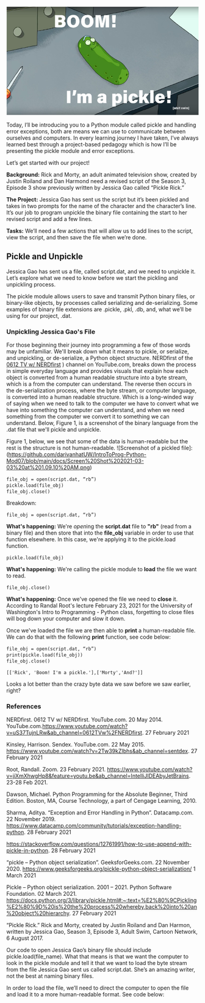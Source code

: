 ![Blog Header with Pickle Rick from the cartoon Rick and Morty.](https://github.com/darivanhatUW/IntroToProg-Python-Mod07/blob/main/docs/Im%20a%20pickle-80.jpg)

Today, I’ll be introducing you to a Python module called pickle and handling error exceptions, both are means we can use to communicate between ourselves and computers. In every learning journey I have taken, I’ve always learned best through a project-based pedagogy which is how I’ll be presenting the pickle module and error exceptions. 

Let’s get started with our project!

**Background:** Rick and Morty, an adult animated television show, created by Justin Roiland and Dan Harmond need a revised script of the Season 3, Episode 3 show previously written by Jessica Gao called “Pickle Rick.”

**The Project:** Jessica Gao has sent us the script but it’s been pickled and takes in two prompts for the name of the character and the character’s line. It’s our job to program unpickle the binary file containing the start to her revised script and add a few lines. 

**Tasks:** We’ll need a few actions that will allow us to add lines to the script, view the script, and then save the file when we’re done.


## Pickle and Unpickle
Jessica Gao has sent us a file, called script.dat, and we need to unpickle it. Let’s explore what we need to know before we start the pickling and unpickling process. 

The pickle module allows users to save and transmit Python binary files, or binary-like objects, by processes called serializing and de-serializing. Some examples of binary file extensions are .pickle, .pkl, .db, and, what we’ll be using for our project, .dat.

### Unpickling Jessica Gao's File
For those beginning their journey into programming a few of those words may be unfamiliar. We'll break down what it means to pickle, or serialize, and unpickling, or de-serialize, a Python object structure. NERDfirst of the [0612 TV w/ NERDfirst](https://www.youtube.com/watch?v=uS37TujnLRw&ab_channel=0612TVw%2FNERDfirst![image]:https://user-images.githubusercontent.com/78838344/109901569-2978ad80-7c4e-11eb-8473-c98838bc0f7a.png)
) channel on YouTube.com, breaks down the process in simple everyday language and provides visuals that explain how each object is converted from a human readable structure into a byte stream, which is a from the computer can understand. The reverse then occurs in the de-serialization process, where the byte stream, or computer language, is converted into a human readable structure. Which is a long-winded way of saying when we need to talk to the computer we have to convert what we have into something the computer can understand, and when we need something from the computer we convert it to something we can understand. Below, Figure 1, is a screenshot of the binary language from the .dat file that we'll pickle and unpickle. 

Figure 1, below, we see that some of the data is human-readable but the rest is the structure is not human-readable.
![Screenshot of a pickled file]:(https://github.com/darivanhatUW/IntroToProg-Python-Mod07/blob/main/docs/Screen%20Shot%202021-03-03%20at%201.09.10%20AM.png)

```
file_obj = open(script.dat, “rb”)
pickle.load(file_obj)
file_obj.close()
```
Breakdown:
```
file_obj = open(script.dat, “rb”)
```
**What's happening:** We're *open*ing the **script.dat** file to **"rb"** (read from a binary file) and then store that into the **file_obj** variable in order to use that function elsewhere. In this case, we're applying it to the pickle.load function.
```
pickle.load(file_obj)
```
**What's happening:** We're calling the pickle module to **load** the file we want to read.
```
file_obj.close()
```
**What's happening:** Once we've opened the file we need to **close** it. According to Randal Root's lecture February 23, 2021 for the University of Washington's Intro to Programming - Python class, forgetting to close files will bog down your computer and slow it down.

Once we've loaded the file we are then able to **print** a human-readable file. We can do that with the following **print** function, see code below:
```
file_obj = open(script.dat, “rb”)
print(pickle.load(file_obj))
file_obj.close()
```
```
[['Rick', 'Boom! I'm a pickle.'],['Morty','And?']]
```
Looks a lot better than the crazy byte data we saw before we saw earlier, right?

### References
NERDfirst. 0612 TV w/ NERDfirst. YouTube.com. 20 May 2014. YouTube.com.https://www.youtube.com/watch?v=uS37TujnLRw&ab_channel=0612TVw%2FNERDfirst. 27 February 2021

Kinsley, Harrison. Sendex. YouTube.com. 22 May 2015. https://www.youtube.com/watch?v=2Tw39kZIbhs&ab_channel=sentdex. 27 February 2021

Root, Randall. Zoom. 23 February 2021. https://www.youtube.com/watch?v=jiXmXhwgHp8&feature=youtu.be&ab_channel=IntelliJIDEAbyJetBrains. 23-28 Feb 2021.

Dawson, Michael. Python Programming for the Absolute Beginner, Third Edition. Boston, MA, Course Technology, a part of Cengage Learning, 2010.

Sharma, Aditya. “Exception and Error Handling in Python”. Datacamp.com. 22 November 2019. https://www.datacamp.com/community/tutorials/exception-handling-python. 28 February 2021

https://stackoverflow.com/questions/12761991/how-to-use-append-with-pickle-in-python. 28 February 2021

“pickle – Python object serialization”. GeeksforGeeks.com. 22 November 2020. https://www.geeksforgeeks.org/pickle-python-object-serialization/ 1 March 2021


Pickle – Python object serialization. 2001 – 2021. Python Software Foundation. 02 March 2021. https://docs.python.org/3/library/pickle.html#:~:text=%E2%80%9CPickling%E2%80%9D%20is%20the%20process%20whereby,back%20into%20an%20object%20hierarchy. 27 February 2021

“Pickle Rick.” Rick and Morty, created by Justin Roiland and Dan Harmon, written by Jessica Gao, Season 3, Episode 3, Adult Swim, Cartoon Network, 6 August 2017.


Our code to open Jessica Gao’s binary file should include pickle.load(file_name). What that means is that we want the computer to look in the pickle module and tell it that we want to load the byte stream from the file Jessica Gao sent us called script.dat. She’s an amazing writer, not the best at naming binary files.

In order to load the file, we’ll need to direct the computer to open the file and load it to a more human-readable format.  See code below:
